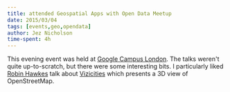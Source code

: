 ```yaml
---
title: attended Geospatial Apps with Open Data Meetup
date: 2015/03/04
tags: [events,geo,opendata]
author: Jez Nicholson
time-spent: 4h
---
```

​​​​This evening event was held at [Google Campus London](https://www.campus.co/london/en). The talks weren't quite up-to-scratch, but there were some interesting bits. I particularly liked [Robin Hawkes](http://rawkes.com/) talk about [Vizicities](http://vizicities.com/) which presents a 3D view of OpenStreetMap.
